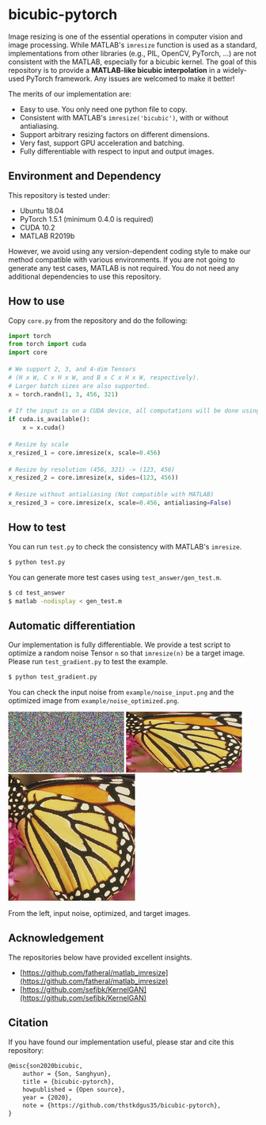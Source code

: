 # bicubic-pytorch

Image resizing is one of the essential operations in computer vision and image processing.
While MATLAB's `imresize` function is used as a standard, implementations from other libraries (e.g., PIL, OpenCV, PyTorch, ...) are not consistent with the MATLAB, especially for a bicubic kernel.
The goal of this repository is to provide a **MATLAB-like bicubic interpolation** in a widely-used PyTorch framework.
Any issues are welcomed to make it better!


The merits of our implementation are:
* Easy to use. You only need one python file to copy.
* Consistent with MATLAB's `imresize('bicubic')`, with or without antialiasing.
* Support arbitrary resizing factors on different dimensions.
* Very fast, support GPU acceleration and batching.
* Fully differentiable with respect to input and output images.


## Environment and Dependency

This repository is tested under:
* Ubuntu 18.04
* PyTorch 1.5.1 (minimum 0.4.0 is required)
* CUDA 10.2
* MATLAB R2019b

However, we avoid using any version-dependent coding style to make our method compatible with various environments.
If you are not going to generate any test cases, MATLAB is not required.
You do not need any additional dependencies to use this repository.


## How to use

Copy `core.py` from the repository and do the following:

```python
import torch
from torch import cuda
import core

# We support 2, 3, and 4-dim Tensors
# (H x W, C x H x W, and B x C x H x W, respectively).
# Larger batch sizes are also supported.
x = torch.randn(1, 3, 456, 321)

# If the input is on a CUDA device, all computations will be done using the GPU.
if cuda.is_available():
    x = x.cuda()

# Resize by scale
x_resized_1 = core.imresize(x, scale=0.456)

# Resize by resolution (456, 321) -> (123, 456)
x_resized_2 = core.imresize(x, sides=(123, 456))

# Resize without antialiasing (Not compatible with MATLAB)
x_resized_3 = core.imresize(x, scale=0.456, antialiasing=False)
```


## How to test

You can run `test.py` to check the consistency with MATLAB's `imresize`.

```bash
$ python test.py
```

You can generate more test cases using `test_answer/gen_test.m`.

```bash
$ cd test_answer
$ matlab -nodisplay < gen_test.m
```


## Automatic differentiation

Our implementation is fully differentiable.
We provide a test script to optimize a random noise Tensor `n` so that `imresize(n)` be a target image.
Please run `test_gradient.py` to test the example.

```bash
$ python test_gradient.py
```

You can check the input noise from `example/noise_input.png` and the optimized image from `example/noise_optimized.png`.

![noise](example/noise_input.png)
![optimized](example/noise_optimized.png)
![target](example/butterfly.png)

From the left, input noise, optimized, and target images.

## Acknowledgement

The repositories below have provided excellent insights.

* [https://github.com/fatheral/matlab_imresize](https://github.com/fatheral/matlab_imresize)
* [https://github.com/sefibk/KernelGAN](https://github.com/sefibk/KernelGAN)

## Citation

If you have found our implementation useful, please star and cite this repository:
```
@misc{son2020bicubic,
    author = {Son, Sanghyun},
    title = {bicubic-pytorch},
    howpublished = {Open source},
    year = {2020},
    note = {https://github.com/thstkdgus35/bicubic-pytorch},
}
```
